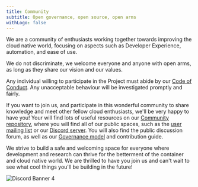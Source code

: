 ```yaml
---
title: Community
subtitle: Open governance, open source, open arms
withLogo: false
---
```

We are a community of enthusiasts working together towards improving the cloud native world, focusing on aspects such as
Developer Experience, automation, and ease of use.

We do not discriminate, we welcome everyone and anyone with open arms, as long as they share our vision and our values.

Any individual willing to participate in the Project must abide by our [Code of Conduct]. Any unacceptable behaviour will be
investigated promptly and fairly.

If you want to join us, and participate in this wonderful community to share knowledge and meet other fellow cloud enthusiasts,
we'll be very happy to have you! Your will find lots of useful resources on our [Community repository], where you will find all
of our public spaces, such as the [user mailing list] or our [Discord server]. You will also find the public discussion forum,
as well as our [Governance model] and contribution guide.

We strive to build a safe and welcoming space for everyone where development and research can thrive for the betterment of
the container and cloud native world. We are thrilled to have you join us and can't wait to see what cool things you'll be
building in the future!

![Discord Banner 4](https://discordapp.com/api/guilds/876390831337123860/widget.png?style=banner4)

[Code of Conduct]: https://github.com/karavel-io/community/blob/main/CODE_OF_CONDUCT.md
[Community repository]: https://github.com/karavel-io/community
[user mailing list]: https://groups.google.com/g/karavel-users
[Discord server]: https://discord.gg/ZrKBndbmje
[Governance model]: https://github.com/karavel-io/community/blob/main/GOVERNANCE.md

